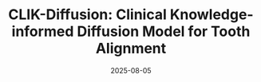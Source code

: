 ---
title:          "CLIK-Diffusion: Clinical Knowledge-informed Diffusion Model for Tooth Alignment"
date:           2025-08-05
selected:       True
pub:            "Medical Image Analysis (MedIA)"
pub_date:       "2025"
abstract_short: >-
  Traditional semi-automatic methods for tooth alignment involve laborious manual procedures and heavily depend on the expertise of dentists, which often leads to inefficient and prolonged treatment durations.
abstract_full: >-
  Although many automatic methods have been proposed to assist especially the less experienced dentists, they often lack incorporating clinical insight and oversimplify the problem by estimating rigid transformation matrix for each tooth directly from dental point clouds.
  This over-simplification fails to capture nuanced requirements of orthodontic treatment, 
  i.e., specific clinical rules for effective alignment of misaligned teeth.
  To address this, we propose CLIK-Diffusion, a clinical knowledge-informed diffusion model for automatic tooth alignment.
  CLIK-Diffusion formulates the complex problem of tooth alignment as a more manageable landmark transformation problem, which is further refined into a landmark coordinate generation task.
  Specifically, we first detect landmarks for each tooth by category, and then build our CLIK-Diffusion to learn distribution of normal occlusion.
  To further encourage the integration of essential clinical knowledge, we design hierarchical constraints from three perspectives: 1) dental-arch level: to constrain arrangement of teeth from a global level; 2) inter-tooth level: to ensure tight contact and avoid unnecessary collision between neighboring teeth; and 3) individual-tooth level: to guarantee correct orientation of each tooth.
  In this way, our designed CLIK-Diffusion is able to predict the post-orthodontic landmarks that align with clinical knowledge, and then estimate rigid transformation for each tooth based on coordinates of its pre- and post-orthodontic landmarks.
  We have evaluated our CLIK-Diffusion on various malocclusion cases collected in real-world clinics, and demonstrate its exceptional performance and strong applicability in orthodontic treatment, compared with other state-of-the-art methods.
  The dataset and code will be released after acceptance of paper.
cover:          /assets/images/covers/CLIK-Diffusion.png
authors:
  - Yulong Dou
  - Han Wu
  - Changjian Li
  - Chen Wang
  - Tong Yang
  - Min Zhu
  - Dinggang Shen
  - Zhiming Cui
links:
  # Paper: https://authors.elsevier.com/a/1lYg74rfPmLfAq
  Paper: https://doi.org/10.1016/j.media.2025.103746
  Code: https://github.com/ShanghaiTech-IMPACT/CLIK-Diffusion
  Dataset: https://github.com/ShanghaiTech-IMPACT/CLIK-Diffusion/blob/main/Data_Access_Agreement.pdf
---